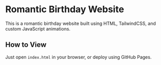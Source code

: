 
# Romantic Birthday Website

This is a romantic birthday website built using HTML, TailwindCSS, and custom JavaScript animations.

## How to View

Just open `index.html` in your browser, or deploy using GitHub Pages.
